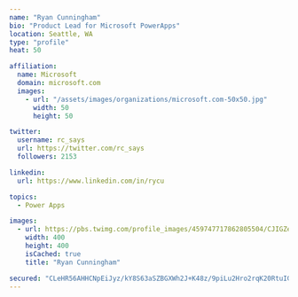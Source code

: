 ```yaml
---
name: "Ryan Cunningham"
bio: "Product Lead for Microsoft PowerApps"
location: Seattle, WA
type: "profile"
heat: 50

affiliation:
  name: Microsoft
  domain: microsoft.com
  images:
    - url: "/assets/images/organizations/microsoft.com-50x50.jpg"
      width: 50
      height: 50

twitter:
  username: rc_says
  url: https://twitter.com/rc_says
  followers: 2153

linkedin:
  url: https://www.linkedin.com/in/rycu

topics:
  - Power Apps

images:
  - url: https://pbs.twimg.com/profile_images/459747717862805504/CJIGZejd_400x400.png
    width: 400
    height: 400
    isCached: true
    title: "Ryan Cunningham"

secured: "CLeHR56AHHCNpEiJyz/kY8S63aSZBGXWh2J+K48z/9piLu2Hro2rqK20RtuIG94oaOHY6Zgb1g/KQ0BvN0yZUQhBGOgKVDbxF62+MRefcECxHELprHef9Eos2ZJgdl7Ui/5E7Gatlv+l+5jla7YroLzuVGKP/XiVa69BkMzWaAg/k2KYe11YZCYTme+2AqQR4+Xzwa/cor43nDkCXUgFTN/BqXlf2G2bf+OUc3qut4IHnbJNcbZZTeJoE6+fHLSMAlTPusJfAk33x5Zu+1xPItTsFjkOGl4QOSIOVrlBKCoitq86/elx776xOZfG4vMu5aJOvbt4jiClNwMHuBiBrSAn3CPQYmF/CV5W3g0wf9Cx43Bx/XWI8a2W+98Hrh+PXiIBY1JvgmsulIDtMUl+oyDIIhmk5G1BQr05Yx1RPLQ=;c9Bf9yUwRUKJKxPd5QDxhg=="
---
```


